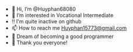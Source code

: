 - 👋 Hi, I’m @Huyphan68080
- 👀 I’m interested in Vocational Intermediate 
- ‼️ I'm quite inactive on github
- 📫 How to reach me Huyphan15773@gmail.com
- 🧠 Dream of becoming a good programmer 
- 💞️ Thank you everyone!
<!---
Huyphan68080/Huyphan68080 is a ✨ special ✨ repository because its `README.md` (this file) appears on your GitHub profile.
You can click the Preview link to take a look at your changes.
--->
